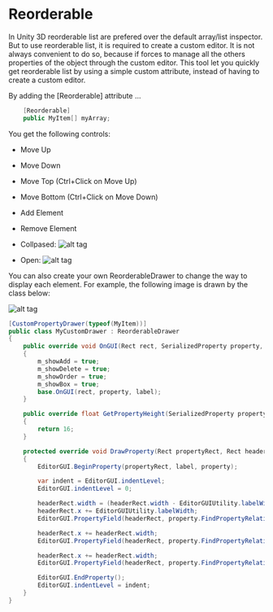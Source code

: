 # Reorderable

In Unity 3D reorderable list are prefered over the default array/list inspector. But to use reorderable list, it is required to create a custom editor. It is not always convenient to do so, because if forces to manage all the others properties of the object through the custom editor. This tool let you quickly get reorderable list by using a simple custom attribute, instead of having to create a custom editor. 

By adding the [Reorderable] attribute ...
```cs
    [Reorderable]
    public MyItem[] myArray;
```

You get the following controls:
 - Move Up
 - Move Down
 - Move Top (Ctrl+Click on Move Up)
 - Move Bottom (Ctrl+Click on Move Down)
 - Add Element 
 - Remove Element 

- Collpased:
![alt tag](https://cloud.githubusercontent.com/assets/13844285/23100441/8cc90d24-f64e-11e6-9041-1619f49a61bf.png)

- Open:
![alt tag](https://cloud.githubusercontent.com/assets/13844285/23100244/25737f14-f64a-11e6-8c43-9717b01ced71.png)

You can also create your own ReorderableDrawer to change the way to display each element. For example, the following image is drawn by the class below:

![alt tag](https://cloud.githubusercontent.com/assets/13844285/23100293/77817832-f64b-11e6-8e69-dd9eb83118ec.png)

```cs
[CustomPropertyDrawer(typeof(MyItem))]
public class MyCustomDrawer : ReorderableDrawer
{
    public override void OnGUI(Rect rect, SerializedProperty property, GUIContent label)
    {
        m_showAdd = true;
        m_showDelete = true;
        m_showOrder = true;
        m_showBox = true;
        base.OnGUI(rect, property, label);
    }

    public override float GetPropertyHeight(SerializedProperty property, GUIContent label)
    {
        return 16;
    }

    protected override void DrawProperty(Rect propertyRect, Rect headerRect, SerializedProperty property, GUIContent label)
    {
        EditorGUI.BeginProperty(propertyRect, label, property);

        var indent = EditorGUI.indentLevel;
        EditorGUI.indentLevel = 0;

        headerRect.width = (headerRect.width - EditorGUIUtility.labelWidth - 20) / 3;
        headerRect.x += EditorGUIUtility.labelWidth;
        EditorGUI.PropertyField(headerRect, property.FindPropertyRelative("m_name"), GUIContent.none);

        headerRect.x += headerRect.width;
        EditorGUI.PropertyField(headerRect, property.FindPropertyRelative("m_value"), GUIContent.none);

        headerRect.x += headerRect.width;
        EditorGUI.PropertyField(headerRect, property.FindPropertyRelative("m_color"), GUIContent.none);

        EditorGUI.EndProperty();
        EditorGUI.indentLevel = indent;
    }
}
```

